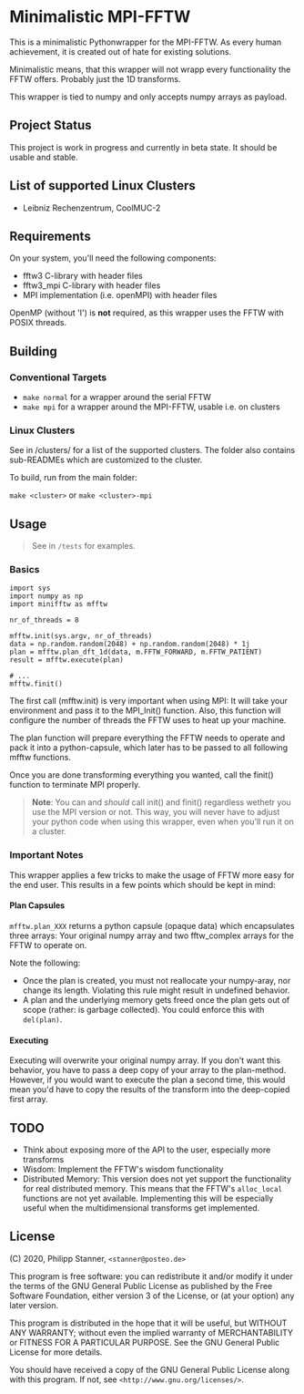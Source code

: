 # Minimalistic MPI-FFTW

This is a minimalistic Pythonwrapper for the MPI-FFTW. As every human
achievement, it is created out of hate for existing solutions.

Minimalistic means, that this wrapper will not wrapp every functionality the
FFTW offers. Probably just the 1D transforms.

This wrapper is tied to numpy and only accepts numpy arrays as payload.


## Project Status

This project is work in progress and currently in beta state.
It should be usable and stable.


## List of supported Linux Clusters

- Leibniz Rechenzentrum, CoolMUC-2


## Requirements

On your system, you'll need the following components:

- fftw3 C-library with header files
- fftw3\_mpi C-library with header files
- MPI implementation (i.e. openMPI) with header files

OpenMP (without 'I') is **not** required, as this wrapper uses the FFTW with POSIX threads.


## Building

### Conventional Targets

- `make normal` for a wrapper around the serial FFTW
- `make mpi` for a wrapper around the MPI-FFTW, usable i.e. on clusters

### Linux Clusters

See in /clusters/ for a list of the supported clusters. The folder also contains
sub-READMEs which are customized to the cluster.

To build, run from the main folder:

`make <cluster>` or `make <cluster>-mpi`


## Usage

> See in `/tests` for examples.

### Basics

``` Python3
import sys
import numpy as np
import minifftw as mfftw

nr_of_threads = 8

mfftw.init(sys.argv, nr_of_threads)
data = np.random.random(2048) + np.random.random(2048) * 1j
plan = mfftw.plan_dft_1d(data, m.FFTW_FORWARD, m.FFTW_PATIENT)
result = mfftw.execute(plan)

# ...
mfftw.finit()
```

The first call (mfftw.init) is very important when using MPI: It will take your
environment and pass it to the MPI\_Init() function. Also, this function will
configure the number of threads the FFTW uses to heat up your machine.

The plan function will prepare everything the FFTW needs to operate and pack
it into a python-capsule, which later has to be passed to all following
mfftw functions.

Once you are done transforming everything you wanted, call the finit() function
to terminate MPI properly.

> **Note**: You can and *should* call init() and finit() regardless wethetr you
use the MPI version or not. This way, you will never have to adjust your python
code when using this wrapper, even when you'll run it on a cluster.

### Important Notes

This wrapper applies a few tricks to make the usage of FFTW more easy for the
end user. This results in a few points which should be kept in mind:

#### Plan Capsules

`mfftw.plan_XXX` returns a python capsule (opaque data) which encapsulates
three arrays: Your original numpy array and two fftw\_complex arrays for the 
FFTW to operate on.

Note the following:

- Once the plan is created, you must not reallocate your numpy-aray, nor change
its length. Violating this rule might result in undefined behavior.
- A plan and the underlying memory gets freed once the plan gets out of scope
(rather: is garbage collected). You could enforce this with `del(plan)`.


#### Executing

Executing will overwrite your original numpy array.
If you don't want this behavior, you have to pass a deep copy of your array to
the plan-method. However, if you would want to execute the plan a second time,
this would mean you'd have to copy the results of the transform into the
deep-copied first array.

## TODO

- Think about exposing more of the API to the user, especially more transforms
- Wisdom: Implement the FFTW's wisdom functionality
- Distributed Memory: This version does not yet support the functionality for
real distributed memory. This means that the FFTW's `alloc_local` functions are
not yet available. Implementing this will be especially useful when the
multidimensional transforms get implemented.

## License

 (C) 2020, Philipp Stanner, `<stanner@posteo.de>`

 This program is free software: you can redistribute it and/or modify
 it under the terms of the GNU General Public License as published by
 the Free Software Foundation, either version 3 of the License, or
 (at your option) any later version.

 This program is distributed in the hope that it will be useful,
 but WITHOUT ANY WARRANTY; without even the implied warranty of
 MERCHANTABILITY or FITNESS FOR A PARTICULAR PURPOSE.  See the
 GNU General Public License for more details.

 You should have received a copy of the GNU General Public License
 along with this program. If not, see `<http://www.gnu.org/licenses/>`.

